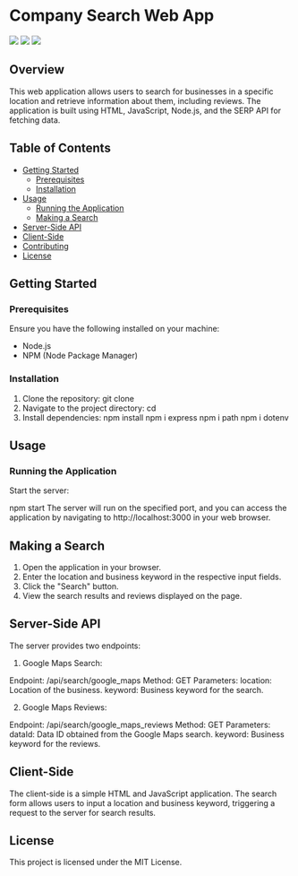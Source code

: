 # Company Search Web App

<img src="https://img.shields.io/badge/javascript-%23323330.svg?style=for-the-badge&logo=javascript&logoColor=%23F7DF1E"/> <img src="https://img.shields.io/badge/node.js-6DA55F?style=for-the-badge&logo=node.js&logoColor=white"/> <img src="https://img.shields.io/badge/express.js-%23404d59.svg?style=for-the-badge&logo=express&logoColor=%2361DAFB"/>

## Overview

This web application allows users to search for businesses in a specific location and retrieve information about them, including reviews. The application is built using HTML, JavaScript, Node.js, and the SERP API for fetching data.

## Table of Contents

- [Getting Started](#getting-started)
  - [Prerequisites](#prerequisites)
  - [Installation](#installation)
- [Usage](#usage)
  - [Running the Application](#running-the-application)
  - [Making a Search](#making-a-search)
- [Server-Side API](#server-side-api)
- [Client-Side](#client-side)
- [Contributing](#contributing)
- [License](#license)

## Getting Started

### Prerequisites

Ensure you have the following installed on your machine:

- Node.js
- NPM (Node Package Manager)

### Installation

1. Clone the repository:
    git clone <repository-url>
2. Navigate to the project directory: 
    cd <project-directory>
3. Install dependencies:
    npm install
    npm i express
    npm i path 
    npm i dotenv 

## Usage

### Running the Application
Start the server:

npm start
The server will run on the specified port, and you can access the application by navigating to http://localhost:3000 in your web browser.

## Making a Search
1. Open the application in your browser.
2. Enter the location and business keyword in the respective input fields.
3. Click the "Search" button.
4. View the search results and reviews displayed on the page.

## Server-Side API
The server provides two endpoints:

1. Google Maps Search:

Endpoint: /api/search/google_maps
Method: GET
Parameters:
location: Location of the business.
keyword: Business keyword for the search.

2. Google Maps Reviews:

Endpoint: /api/search/google_maps_reviews
Method: GET
Parameters:
dataId: Data ID obtained from the Google Maps search.
keyword: Business keyword for the reviews.

## Client-Side
The client-side is a simple HTML and JavaScript application. The search form allows users to input a location and business keyword, triggering a request to the server for search results.

## License 
This project is licensed under the MIT License.
